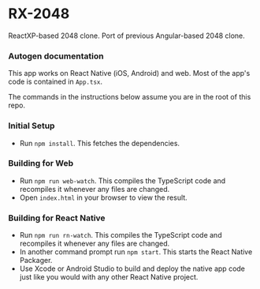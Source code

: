 # RX-2048

ReactXP-based 2048 clone. Port of previous Angular-based 2048 clone.

### Autogen documentation

This app works on React Native (iOS, Android) and web. Most of the app's code is contained in `App.tsx`.

The commands in the instructions below assume you are in the root of this repo.

### Initial Setup

- Run `npm install`. This fetches the dependencies.

### Building for Web

- Run `npm run web-watch`. This compiles the TypeScript code and recompiles it whenever any files are changed.
- Open `index.html` in your browser to view the result.

### Building for React Native

- Run `npm run rn-watch`. This compiles the TypeScript code and recompiles it whenever any files are changed.
- In another command prompt run `npm start`. This starts the React Native Packager.
- Use Xcode or Android Studio to build and deploy the native app code just like you would with any other React Native project.
